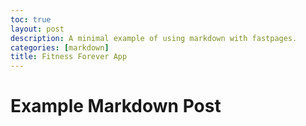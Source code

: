 ```yaml
---
toc: true
layout: post
description: A minimal example of using markdown with fastpages.
categories: [markdown]
title: Fitness Forever App
---
```

# Example Markdown Post

